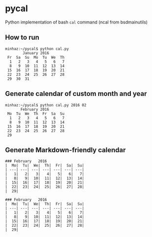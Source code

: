 # pycal

Python implementation of bash `cal` command (ncal from bsdmainutils)

## How to run

```
minhaz:~/pycal$ python cal.py 
        January 2016        
 Fr  Sa  Su  Mo  Tu  We  Th
  1   2   3   4   5   6   7
  8   9  10  11  12  13  14
 15  16  17  18  19  20  21
 22  23  24  25  26  27  28
 29  30  31
```

## Generate calendar of custom month and year

```
minhaz:~/pycal$ python cal.py 2016 02
       February 2016        
 Mo  Tu  We  Th  Fr  Sa  Su
  1   2   3   4   5   6   7
  8   9  10  11  12  13  14
 15  16  17  18  19  20  21
 22  23  24  25  26  27  28
 29
```

## Generate Markdown-friendly calendar

```
### February   2016
|  Mo|  Tu|  We|  Th|  Fr|  Sa|  Su|
| ---| ---| ---| ---| ---| ---| ---|
|   1|   2|   3|   4|   5|   6|   7|
|   8|   9|  10|  11|  12|  13|  14|
|  15|  16|  17|  18|  19|  20|  21|
|  22|  23|  24|  25|  26|  27|  28|
|  29|
```

    ### February   2016
    |  Mo|  Tu|  We|  Th|  Fr|  Sa|  Su|
    | ---| ---| ---| ---| ---| ---| ---|
    |   1|   2|   3|   4|   5|   6|   7|
    |   8|   9|  10|  11|  12|  13|  14|
    |  15|  16|  17|  18|  19|  20|  21|
    |  22|  23|  24|  25|  26|  27|  28|
    |  29|
